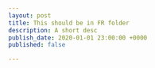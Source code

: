 ```yaml
---
layout: post
title: This should be in FR folder
description: A short desc
publish_date: 2020-01-01 23:00:00 +0000
published: false

---
```


